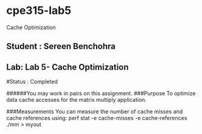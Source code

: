 # cpe315-lab5
Cache Optimization

## Student : Sereen Benchohra 
## Lab: Lab 5- Cache Optimization
#Status : Completed


######You may work in pairs on this assignment.
###Purpose
To optimize data cache accesses for the matrix multiply application.

###Measurements
You can measure the number of cache misses and cache references using:
    perf stat -e cache-misses -e cache-references ./mm > myout



